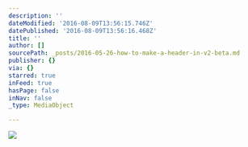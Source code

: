 ```yaml
---
description: ''
dateModified: '2016-08-09T13:56:15.746Z'
datePublished: '2016-08-09T13:56:16.468Z'
title: ''
author: []
sourcePath: _posts/2016-05-26-how-to-make-a-header-in-v2-beta.md
publisher: {}
via: {}
starred: true
inFeed: true
hasPage: false
inNav: false
_type: MediaObject

---
```

![](https://s3-us-west-2.amazonaws.com/the-grid-img/p/c469fd39dfa6901fb624d5a570eba47e0f13c352.jpg)